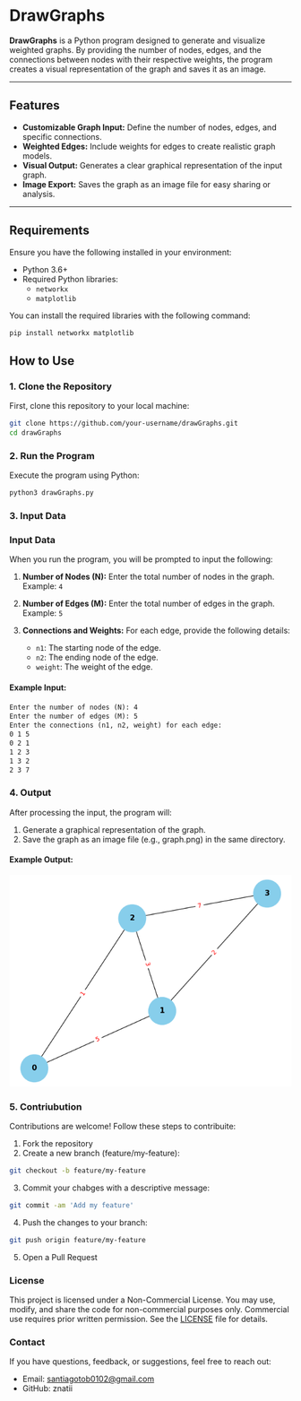 # DrawGraphs

**DrawGraphs** is a Python program designed to generate and visualize weighted graphs. By providing the number of nodes, edges, and the connections between nodes with their respective weights, the program creates a visual representation of the graph and saves it as an image.

---

## Features

- **Customizable Graph Input:** Define the number of nodes, edges, and specific connections.
- **Weighted Edges:** Include weights for edges to create realistic graph models.
- **Visual Output:** Generates a clear graphical representation of the input graph.
- **Image Export:** Saves the graph as an image file for easy sharing or analysis.

---

## Requirements

Ensure you have the following installed in your environment:

- Python 3.6+
- Required Python libraries:
  - `networkx`
  - `matplotlib`

You can install the required libraries with the following command:

```bash
pip install networkx matplotlib
````

## How to Use

### 1. Clone the Repository
First, clone this repository to your local machine:

```bash
git clone https://github.com/your-username/drawGraphs.git
cd drawGraphs
```

### 2. Run the Program
Execute the program using Python:
```bash
python3 drawGraphs.py
```

### 3. Input Data
### Input Data

When you run the program, you will be prompted to input the following:

1. **Number of Nodes (N):** Enter the total number of nodes in the graph.  
   Example: `4`  

2. **Number of Edges (M):** Enter the total number of edges in the graph.  
   Example: `5`  

3. **Connections and Weights:** For each edge, provide the following details:
   - `n1`: The starting node of the edge.
   - `n2`: The ending node of the edge.
   - `weight`: The weight of the edge.

#### Example Input:
```text
Enter the number of nodes (N): 4
Enter the number of edges (M): 5
Enter the connections (n1, n2, weight) for each edge:
0 1 5
0 2 1
1 2 3
1 3 2
2 3 7
```

### 4. Output
After processing the input, the program will:

1. Generate a graphical representation of the graph.
2. Save the graph as an image file (e.g., graph.png) in the same directory.

#### Example Output:
![img.png](img.png)

### 5. Contriubution
Contributions are welcome! Follow these steps to contribuite:
1. Fork the repository
2. Create a new branch (feature/my-feature):
```bash
git checkout -b feature/my-feature
```
3. Commit your chabges with a descriptive message:
```bash
git commit -am 'Add my feature'
```
4. Push the changes to your branch:
```bash
git push origin feature/my-feature
```
5. Open a Pull Request

### License 
This project is licensed under a Non-Commercial License. You may use, modify, and share the code for non-commercial purposes only. Commercial use requires prior written permission. See the [LICENSE](LICENSE) file for details.

### Contact 
If you have questions, feedback, or suggestions, feel free to reach out:

- Email: santiagotob0102@gmail.com
- GitHub: znatii
